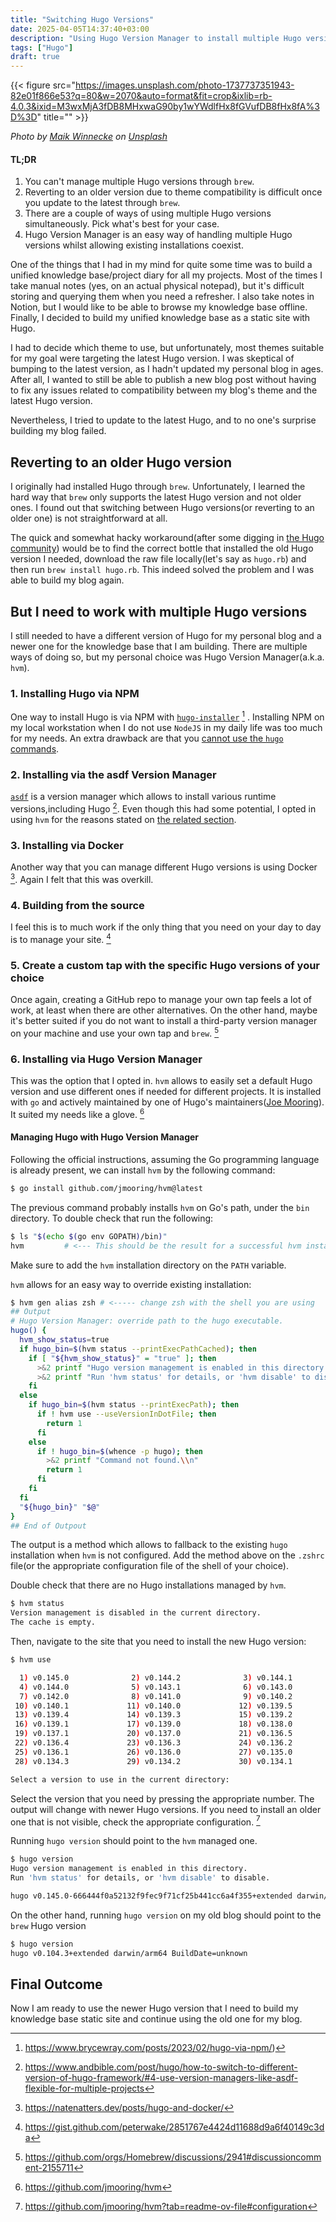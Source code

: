 ```yaml
---
title: "Switching Hugo Versions"
date: 2025-04-05T14:37:40+03:00
description: "Using Hugo Version Manager to install multiple Hugo versions on a single workstation"
tags: ["Hugo"]
draft: true
---
```


{{< figure src="https://images.unsplash.com/photo-1737737351943-82e01f866e53?q=80&w=2070&auto=format&fit=crop&ixlib=rb-4.0.3&ixid=M3wxMjA3fDB8MHxwaG90by1wYWdlfHx8fGVufDB8fHx8fA%3D%3D"  title="" >}}

*Photo by [Maik Winnecke](https://unsplash.com/@maik_wi?utm_content=creditCopyText&utm_medium=referral&utm_source=unsplash) on [Unsplash](https://unsplash.com/photos/a-laptop-computer-sitting-on-top-of-a-wooden-desk-JQyMJFh59xY?utm_content=creditCopyText&utm_medium=referral&utm_source=unsplash>)*


 #### TL;DR

 1. You can't manage multiple Hugo versions through `brew`.
 2. Reverting to an older version due to theme compatibility is difficult once you update to the latest through `brew`.
 3. There are a couple of ways of using multiple Hugo versions simultaneously. Pick what's best for your case.
 4. Hugo Version Manager is an easy way of handling multiple Hugo versions whilst allowing existing installations coexist.  


One of the things that I had in my mind for quite some time was to build a unified knowledge base/project diary for all my projects. Most of the times I take manual notes (yes, on an actual physical notepad), but it's difficult storing and querying them when you need a refresher. I also take notes in Notion, but I would like to be able to browse my knowledge base offline. Finally, I decided to build my unified knowledge base as a static site with Hugo. 

I had to decide which theme to use, but unfortunately, most themes suitable for my goal were targeting the latest Hugo version. I was skeptical of bumping to the latest version, as I hadn't updated my personal blog in ages. After all, I wanted to still be able to publish a new blog post without having to fix any issues related to compatibility between my blog's theme and the latest Hugo version.

Nevertheless, I tried to update to the latest Hugo, and to no one's surprise building my blog failed. 

## Reverting to an older Hugo version

I originally had installed Hugo through `brew`. Unfortunately, I learned the hard way that `brew` only supports the latest Hugo version and not older ones. I found out that switching between Hugo versions(or reverting to an older one) is not straightforward at all.

The quick and somewhat hacky workaround(after some digging in [the Hugo community](https://discourse.gohugo.io/t/switching-hugo-versions/38251/2)) would be to find the correct bottle that installed the old Hugo version I needed, download the raw file locally(let's say as `hugo.rb`) and then run `brew install hugo.rb`. This indeed solved the problem and I was able to build my blog again.

## But I need to work with multiple Hugo versions

I still needed to have a different version of Hugo for my personal blog and a newer one for the knowledge base that I am building. There are multiple ways of doing so, but my personal choice was Hugo Version Manager(a.k.a. `hvm`).

### 1. Installing Hugo via NPM

One way to install Hugo is via NPM with [`hugo-installer`](https://github.com/dominique-mueller/hugo-installer) [^1] . Installing NPM on my local workstation when I do not use `NodeJS` in my daily life was too much for my needs. An extra drawback are that you [cannot use the `hugo` commands](https://www.brycewray.com/posts/2023/02/hugo-via-npm/#any-sour-points).

### 2. Installing via the asdf Version Manager

[`asdf`](https://asdf-vm.com/) is a version manager which allows to install various runtime versions,including Hugo [^2]. Even though this had some potential, I opted in using `hvm` for the reasons stated on [the related section](#6-installing-via-hugo-version-manager).

### 3. Installing via Docker

Another way that you can manage different Hugo versions is using Docker [^3]. Again I felt that this was overkill.

### 4. Building from the source

I feel this is to much work if the only thing that you need on your day to day is to manage your site. [^4]

### 5. Create a custom tap with the specific Hugo versions of your choice

Once again, creating a GitHub repo to manage your own tap feels a lot of work, at least when there are other alternatives. On the other hand, maybe it's better suited if you do not want to install a third-party version manager on your machine and use your own tap and `brew`. [^5]

### 6. Installing via Hugo Version Manager

This was the option that I opted in. `hvm` allows to easily set a default Hugo version and use different ones if needed for different projects. It is installed with `go` and actively maintained by one of Hugo's maintainers([Joe Mooring](https://github.com/jmooring)). It suited my needs like a glove. [^6] 

#### Managing Hugo with Hugo Version Manager

Following the official instructions, assuming the Go programming language is already present, we can install `hvm` by the following command:

```bash
$ go install github.com/jmooring/hvm@latest
````

The previous command probably installs `hvm` on Go's path, under the `bin` directory. To double check that run the following:

```bash
$ ls "$(echo $(go env GOPATH)/bin)"
hvm         # <--- This should be the result for a successful hvm installation

```

Make sure to add the `hvm` installation directory on the `PATH` variable.

`hvm` allows for an easy way to override existing installation:

```bash
$ hvm gen alias zsh # <----- change zsh with the shell you are using
## Output 
# Hugo Version Manager: override path to the hugo executable.
hugo() {
  hvm_show_status=true
  if hugo_bin=$(hvm status --printExecPathCached); then
    if [ "${hvm_show_status}" = "true" ]; then
      >&2 printf "Hugo version management is enabled in this directory.\\n"
      >&2 printf "Run 'hvm status' for details, or 'hvm disable' to disable.\\n\\n"
    fi
  else
    if hugo_bin=$(hvm status --printExecPath); then
      if ! hvm use --useVersionInDotFile; then
        return 1
      fi
    else
      if ! hugo_bin=$(whence -p hugo); then
        >&2 printf "Command not found.\\n"
        return 1
      fi
    fi
  fi
  "${hugo_bin}" "$@"
}
## End of Outpout

```

The output is a method which allows to fallback to the existing `hugo` installation when  `hvm` is not configured. Add the method above on the `.zshrc` file(or the appropriate configuration file of the shell of your choice).

Double check that there are no Hugo installations managed by `hvm`.
```bash
$ hvm status
Version management is disabled in the current directory.
The cache is empty.
```
Then, navigate to the site that you need to install the new Hugo version:
```bash
$ hvm use

  1) v0.145.0              2) v0.144.2              3) v0.144.1            
  4) v0.144.0              5) v0.143.1              6) v0.143.0            
  7) v0.142.0              8) v0.141.0              9) v0.140.2            
 10) v0.140.1             11) v0.140.0             12) v0.139.5            
 13) v0.139.4             14) v0.139.3             15) v0.139.2            
 16) v0.139.1             17) v0.139.0             18) v0.138.0            
 19) v0.137.1             20) v0.137.0             21) v0.136.5            
 22) v0.136.4             23) v0.136.3             24) v0.136.2            
 25) v0.136.1             26) v0.136.0             27) v0.135.0            
 28) v0.134.3             29) v0.134.2             30) v0.134.1            

Select a version to use in the current directory: 
```

Select the version that you need by pressing the appropriate number. The output will change with newer Hugo versions. If you need to install an older one that is not visible, check the appropriate configuration. [^7]


Running `hugo version` should point to the `hvm` managed one.
```bash
$ hugo version
Hugo version management is enabled in this directory.
Run 'hvm status' for details, or 'hvm disable' to disable.

hugo v0.145.0-666444f0a52132f9fec9f71cf25b441cc6a4f355+extended darwin/arm64 BuildDate=2025-02-26T15:41:25Z VendorInfo=gohugoio
```

On the other hand, running `hugo version` on my old blog should point to the `brew` Hugo version
```bash
$ hugo version
hugo v0.104.3+extended darwin/arm64 BuildDate=unknown
```

## Final Outcome

Now I am ready to use the newer Hugo version that I need to build my knowledge base static site and continue using the old one for my blog.


[^1]: https://www.brycewray.com/posts/2023/02/hugo-via-npm/)
[^2]: https://www.andbible.com/post/hugo/how-to-switch-to-different-version-of-hugo-framework/#4-use-version-managers-like-asdf-flexible-for-multiple-projects
[^3]: https://natenatters.dev/posts/hugo-and-docker/
[^4]: https://gist.github.com/peterwake/2851767e4424d11688d9a6f40149c3da
[^5]: https://github.com/orgs/Homebrew/discussions/2941#discussioncomment-2155711
[^6]: https://github.com/jmooring/hvm
[^7]: https://github.com/jmooring/hvm?tab=readme-ov-file#configuration
